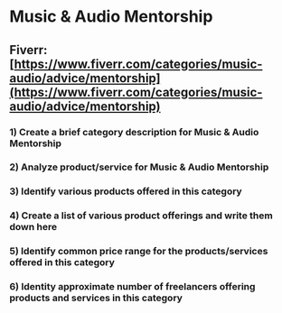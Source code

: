 # Music & Audio Mentorship
## Fiverr: [https://www.fiverr.com/categories/music-audio/advice/mentorship](https://www.fiverr.com/categories/music-audio/advice/mentorship)
### 1) Create a brief category description for Music & Audio Mentorship
### 2) Analyze product/service for Music & Audio Mentorship
### 3) Identify various products offered in this category
### 4) Create a list of various product offerings and write them down here
### 5) Identify common price range for the products/services offered in this category
### 6) Identity approximate number of freelancers offering products and services in this category

